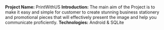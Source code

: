 **Project Name:** PrintWithUS
**Introduction:**  The main aim of the Project is to make it easy and simple for customer to create stunning business stationery and promotional pieces that will effectively present the image and help you communicate proficiently.
**Technologies:** Android & SQLite

